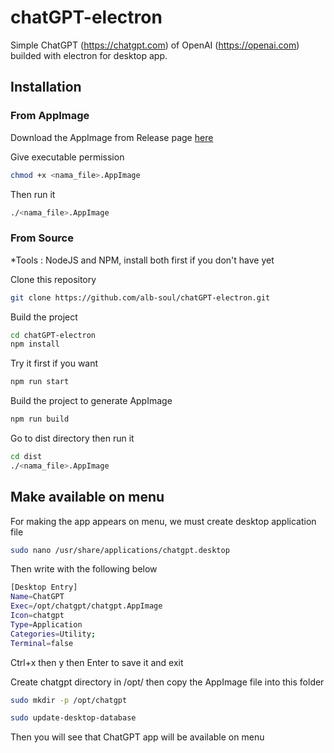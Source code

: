 # chatGPT-electron
Simple ChatGPT (https://chatgpt.com) of OpenAI (https://openai.com) builded with electron for desktop app.

## Installation
### From AppImage
Download the AppImage from Release page [here](https://github.com/alb-soul/chatGPT-electron/releases)

Give executable permission
```bash
chmod +x <nama_file>.AppImage
```
Then run it
```bash
./<nama_file>.AppImage
```

### From Source
*Tools : NodeJS and NPM, install both first if you don't have yet

Clone this repository

```bash
git clone https://github.com/alb-soul/chatGPT-electron.git
```
Build the project
```bash
cd chatGPT-electron
npm install
```
Try it first if you want
```bash
npm run start
```
Build the project to generate AppImage
```bash
npm run build
```
Go to dist directory then run it
```bash
cd dist
./<nama_file>.AppImage
```

## Make available on menu
For making the app appears on menu, we must create desktop application file
```bash
sudo nano /usr/share/applications/chatgpt.desktop
```
Then write with the following below
```bash
[Desktop Entry]
Name=ChatGPT
Exec=/opt/chatgpt/chatgpt.AppImage
Icon=chatgpt
Type=Application
Categories=Utility;
Terminal=false
```
Ctrl+x then y then Enter to save it and exit

Create chatgpt directory in /opt/ then copy the AppImage file into this folder
```bash
sudo mkdir -p /opt/chatgpt
```

```bash
sudo update-desktop-database
```
Then you will see that ChatGPT app will be available on menu
